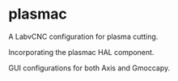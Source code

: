 # plasmac

A LabvCNC configuration for plasma cutting.

Incorporating the plasmac HAL component.

GUI configurations for both Axis and Gmoccapy.
